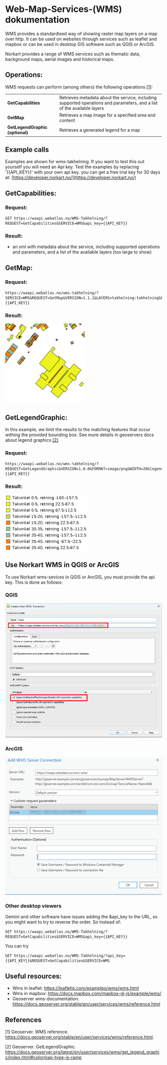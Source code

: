 # Web-Map-Services-(WMS) dokumentation

WMS provides a standardised way of showing raster map layers on a map over http. It can be used on websites through services such as leaflet and mapbox or can be used in desktop GIS software such as QGIS or ArcGIS.

Norkart provides a range of WMS services such as thematic data, background maps, aerial images and historical maps.

## Operations:

WMS requests can perform (among others) the following operations [[1]](#1):

|                                  |                                                                                                                         |
|----------------------------------|-------------------------------------------------------------------------------------------------------------------------|
| **GetCapabilities**              | Retrieves metadata about the service, including supported operations and parameters, and a list of the available layers |
| **GetMap**                       | Retrieves a map image for a specified area and content                                                                  |
| **GetLegendGraphic (optional)** | Retrieves a generated legend for a map                                                                                  |

## Example calls
Examples are shown for wms-takhelning. If you want to test this out yourself you will need an Api key. Test the examples by replacing '{{API_KEY}}' with your own api key. you can get a free trial key for 30 days at: [https://developer.norkart.no/](https://developer.norkart.no/)

## GetCapabilities:

### Request:

```
GET https://waapi.webatlas.no/WMS-Takhelning/?REQUEST=GetCapabilities&SERVICE=WMS&api_key={{API_KEY}}
```

### Result:
- an xml with metadata about the service, including supported operations and parameters, and a list of the available layers (too large to show)


## GetMap:

### Request:

```
https://waapi.webatlas.no/wms-takhelning/?SERVICE=WMS&REQUEST=GetMap&VERSION=1.1.1&LAYERS=takhelning:takhelning&FORMAT=image/png&TRANSPARENT=true&HEIGHT=256&WIDTH=256&SRS=EPSG:3857&BBOX=640007.2378317807,8171118.323685342,640083.6748600659,8171194.760713628&api_key={{API_KEY}}
```

### Result:

![wms-takhelning-sample-response](./images/wms-takhelning-takhelning.png)


## GetLegendGraphic:

In this example, we limit the results to the matching features that occur withing the provided bounding box. See more details in geoservers docs about legend graphics [[2]](#2)

### Request:

```
https://waapi.webatlas.no/wms-takhelning/?REQUEST=GetLegendGraphic&VERSION=1.0.0&FORMAT=image/png&WIDTH=20&legend_options=hideEmptyRules:true&LAYER=takhelning:takhelning&SRS=EPSG:3857&BBOX=640007.2378317807,8171118.323685342,640083.6748600659,8171194.760713628&api_key={{API_KEY}}

```

### Result:

![wms-takhelning-sample-legend-response](./images/geoserver-GetLegendGraphic.png)

## Use Norkart WMS in QGIS or ArcGIS
To use Norkart wms-sevices in QGIS or ArcGIS, you must provide the api key. This is done as follows:

### QGIS
![how-to-use-in-qgis](./images/qgis_config.png)

### ArcGIS
![how-to-use-in-arcgis](./images/arcgis_config.png)

### Other desktop viewers
Gemini and other software have issues adding the &api_key to the URL, so you might want to try to reverse the order. So instead of:

```
GET https://waapi.webatlas.no/WMS-Takhelning/?REQUEST=GetCapabilities&SERVICE=WMS&api_key={{API_KEY}}
```

You can try

```
GET https://waapi.webatlas.no/WMS-Takhelning/?api_key={{API_KEY}}&REQUEST=GetCapabilities&SERVICE=WMS
```

## Useful resources:
- Wms in leaflet: https://leafletjs.com/examples/wms/wms.html
- Wms in mapbox: https://docs.mapbox.com/mapbox-gl-js/example/wms/
- Geoserver wms-documentation: https://docs.geoserver.org/stable/en/user/services/wms/reference.html

## References
<a id="1">[1]</a> 
Geoserver. 
WMS reference. 
https://docs.geoserver.org/stable/en/user/services/wms/reference.html.

<a id="2">[2]</a> 
Geoserver. 
GetLegendGraphic. 
https://docs.geoserver.org/latest/en/user/services/wms/get_legend_graphic/index.html#colormap-type-is-ramp
